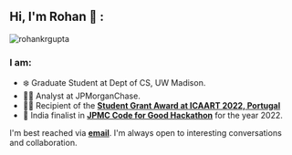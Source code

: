 <!---
rohankrgupta/rohankrgupta is a ✨ special ✨ repository because its `README.md` (this file) appears on your GitHub profile.
You can click the Preview link to take a look at your changes.
--->
## Hi, I'm Rohan 👋 :
<p align="left"> <img src="https://komarev.com/ghpvc/?username=rohankrgupta&label=Profile%20Views" This Month alt="rohankrgupta" /> </p>

<h3 align="left">I am:</h3>

* ❄️ Graduate Student at Dept of CS, UW Madison.<br/>
* 🧑‍💻 Analyst at JPMorganChase. <br/>
* ✍🏻 Recipient of the __[Student Grant Award at ICAART 2022, Portugal](https://icaart.scitevents.org/)__ <br/>
* 📝 India finalist in  __[JPMC Code for Good Hackathon](https://careers.jpmorgan.com/us/en/students/programs/code-for-good)__  for the year 2022.<br/>

I'm best reached via __[email](mailto:rohankrgupta2000@gmail.com)__. I'm always open to interesting conversations and collaboration.
